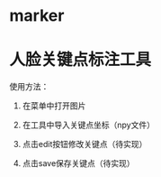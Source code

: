 # marker
# 人脸关键点标注工具 #
使用方法：

1. 在菜单中打开图片


2. 在工具中导入关键点坐标（npy文件）


3. 点击edit按钮修改关键点（待实现）


4. 点击save保存关键点（待实现）
